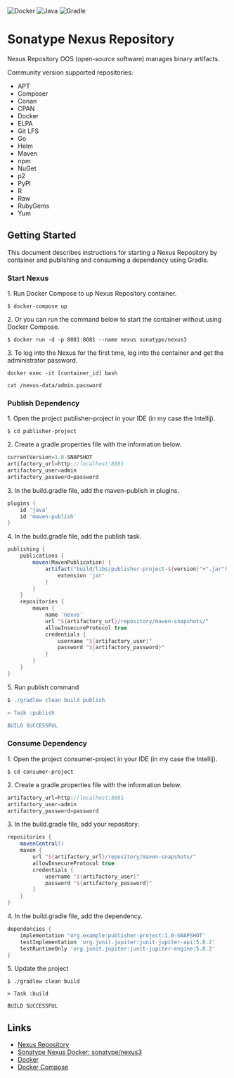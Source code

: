 ![Docker](https://img.shields.io/badge/docker-%230db7ed.svg?style=for-the-badge&logo=docker&logoColor=white)
![Java](https://img.shields.io/badge/Java-%23007396.svg?style=for-the-badge&logo=Java&logoColor=white)
![Gradle](https://img.shields.io/badge/Gradle-%2302303A.svg?style=for-the-badge&logo=Gradle&logoColor=white)

# Sonatype Nexus Repository

Nexus Repository OOS (open-source software) manages binary artifacts.

Community version supported repositories:

- APT
- Composer
- Conan
- CPAN
- Docker
- ELPA
- Git LFS
- Go
- Helm
- Maven
- npm
- NuGet
- p2
- PyPI
- R
- Raw
- RubyGems
- Yum

## Getting Started

This document describes instructions for starting a Nexus Repository by container and publishing and consuming a dependency using Gradle.

### Start Nexus

1\. Run Docker Compose to up Nexus Repository container.

```shell
$ docker-compose up
```

2\. Or you can run the command below to start the container without using Docker Compose.

```shell
$ docker run -d -p 8081:8081 --name nexus sonatype/nexus3
```

3\. To log into the Nexus for the first time, log into the container and get the administrator password.

```shell
docker exec -it [container_id] bash

cat /nexus-data/admin.password
```

### Publish Dependency

1\. Open the project publisher-project in your IDE (in my case the Intellij).

```shell
$ cd publisher-project
```

2\. Create a gradle.properties file with the information below.

```groovy
currentVersion=1.0-SNAPSHOT
artifactory_url=http://localhost:8081
artifactory_user=admin
artifactory_password=password
```

3\. In the build.gradle file, add the maven-publish in plugins.

```groovy
plugins {
    id 'java'
    id 'maven-publish'
}
```

4\. In the build.gradle file, add the publish task.

```groovy
publishing {
    publications {
        maven(MavenPublication) {
            artifact("build/libs/publisher-project-${version}"+".jar") {
                extension 'jar'
            }
        }
    }
    repositories {
        maven {
            name 'nexus'
            url "${artifactory_url}/repository/maven-snapshots/"
            allowInsecureProtocol true
            credentials {
                username "${artifactory_user}"
                password "${artifactory_password}"
            }
        }
    }
}
```

5\. Run publish command

```groovy
$ ./gradlew clean build publish

> Task :publish

BUILD SUCCESSFUL
```

### Consume Dependency

1\. Open the project consumer-project in your IDE (in my case the Intellij).

```shell
$ cd consumer-project
```

2\. Create a gradle.properties file with the information below.

```groovy
artifactory_url=http://localhost:8081
artifactory_user=admin
artifactory_password=password
```

3\. In the build.gradle file, add your repository.

```groovy
repositories {
    mavenCentral()
    maven {
        url "${artifactory_url}/repository/maven-snapshots/"
        allowInsecureProtocol true
        credentials {
            username "${artifactory_user}"
            password "${artifactory_password}"
        }
    }
}
```

4\. In the build.gradle file, add the dependency.

```groovy
dependencies {
    implementation 'org.example:publisher-project:1.0-SNAPSHOT'
    testImplementation 'org.junit.jupiter:junit-jupiter-api:5.8.2'
    testRuntimeOnly 'org.junit.jupiter:junit-jupiter-engine:5.8.2'
}
```

5\. Update the project

```shell
$ ./gradlew clean build

> Task :build

BUILD SUCCESSFUL
```

## Links

- [Nexus Repository](https://help.sonatype.com/repomanager3)
- [Sonatype Nexus Docker: sonatype/nexus3](https://github.com/sonatype/docker-nexus3)
- [Docker](https://www.docker.com/)
- [Docker Compose](https://docs.docker.com/compose/)
